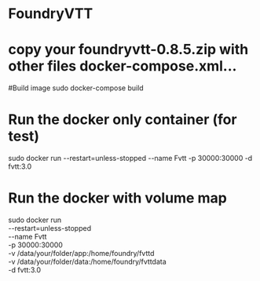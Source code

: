 # FoundryVTT
# copy your foundryvtt-0.8.5.zip with other files docker-compose.xml...

#Build image
sudo docker-compose build

# Run the docker only container (for test)
sudo docker run --restart=unless-stopped --name Fvtt -p 30000:30000 -d fvtt:3.0


# Run the docker with volume map
sudo docker run \
--restart=unless-stopped \
--name Fvtt \
-p 30000:30000 \
-v /data/your/folder/app:/home/foundry/fvttd \
-v /data/your/folder/data:/home/foundry/fvttdata \
-d fvtt:3.0


